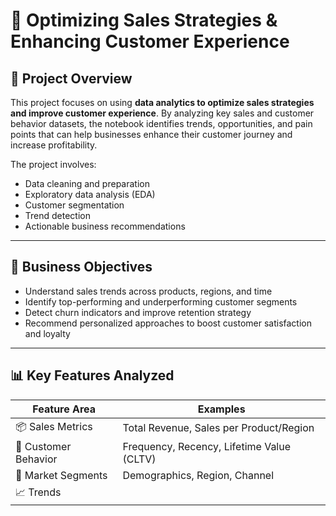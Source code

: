 

# 💼 Optimizing Sales Strategies & Enhancing Customer Experience


## 📌 Project Overview

This project focuses on using **data analytics to optimize sales strategies and improve customer experience**. By analyzing key sales and customer behavior datasets, the notebook identifies trends, opportunities, and pain points that can help businesses enhance their customer journey and increase profitability.

The project involves:
- Data cleaning and preparation
- Exploratory data analysis (EDA)
- Customer segmentation
- Trend detection
- Actionable business recommendations

---

## 🎯 Business Objectives

- Understand sales trends across products, regions, and time
- Identify top-performing and underperforming customer segments
- Detect churn indicators and improve retention strategy
- Recommend personalized approaches to boost customer satisfaction and loyalty

---

## 📊 Key Features Analyzed

| Feature Area         | Examples                                  |
|----------------------|-------------------------------------------|
| 📦 Sales Metrics      | Total Revenue, Sales per Product/Region   |
| 👥 Customer Behavior | Frequency, Recency, Lifetime Value (CLTV) |
| 🧭 Market Segments    | Demographics, Region, Channel             |
| 📈 Trends
